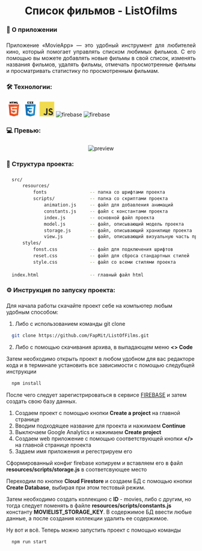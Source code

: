 <br clear="both">

###

<h1 align="center">Список фильмов - ListOfilms</h1>

###

<h3 align="left">💬 О приложении</h3>

###

<p align="justify ">Приложение «MovieApp» — это удобный инструмент для любителей кино, который помогает управлять списком любимых фильмов. С его помощью вы можете добавлять новые фильмы в свой список, изменять названия фильмов, удалять фильмы, отмечать просмотренные фильмы и просматривать статистику по просмотренным фильмам.<p>

###

<h3 align="left">🛠 Технологии:</h3>

###

<div align="left">
  <img src="https://raw.githubusercontent.com/devicons/devicon/master/icons/html5/html5-original-wordmark.svg" alt="html5" width="40" height="40"/>
  <img src="https://raw.githubusercontent.com/devicons/devicon/master/icons/css3/css3-original-wordmark.svg" alt="css3" width="40" height="40"/>
  <img src="https://raw.githubusercontent.com/devicons/devicon/master/icons/javascript/javascript-original.svg" alt="javascript" width="40" height="40"/>
  <img src="https://www.vectorlogo.zone/logos/firebase/firebase-icon.svg" alt="firebase" width="40" height="40"/>
  <img src="https://logodix.com/logo/1637364.png" alt="firebase" width="100" height="40"/>
</div>

###

<h3 align="left">💻 Превью:</h3>

###

<div align="center">
  <img src="https://i.ibb.co/pW7mFy1/fapmit-github-io-List-Of-Films-preview.jpg" alt="preview" width="650px" height="560px"/>
</div>

###

<h3 align="left">🧾 Структура проекта:</h3>

###

```bash
  src/
      resources/
          fonts                -- папка со шрифтами проекта
          scripts/             -- папка со скриптами проекта
              animation.js     -- файл для добавления анимаций
              constants.js     -- файл с константами проекта
              index.js         -- основной файл проекта
              model.js         -- файл, описывающий модель проекта
              storage.js       -- файл, описывающий хранилище проекта
              view.js          -- файл, описывающий визуальную часть проекта
      styles/
          fonst.css            -- файл для подключения шрифтов
          reset.css            -- файл для сброса стандартных стилей
          style.css            -- файл со всеми стилями проекта

  index.html                   -- главный файл html
```

###

<h3 align="left">⚙️ Инструкция по запуску проекта:</h3>

###

Для начала работы скачайте проект себе на компьютер любым удобным способом:

1. Либо с использованием команды git clone

```bash
  git clone https://github.com/FapMit/ListOfFilms.git
```

2. Либо с помощью скачивания архива, в выпадающем меню <b><> Code</b>

Затем необходимо открыть проект в любом удобном для вас редакторе кода и в терминале установить все зависимости с помощью следубщей инструкции

```bash
  npm install
```

После чего следует зарегистрироваться в сервисе <a href="https://console.firebase.google.com/u/0/" target="_blank" >FIREBASE</a> и затем создать свою базу данных.

1. Создаем проект с помощью кнопки <b>Create a project</b> на главной странице
2. Вводим подходящее название для проекта и нажимаем <b>Continue</b>
3. Выключаем Google Analytics и нажимаем <b>Create project</b>
4. Создаем web приложение с помощью соответствующей кнопки <b></></b> на главной странице проекта
5. Задаем имя приложения и регестрируем его

Сформированный конфиг firebase копируем и вставляем его в файл <b>resources/scripts/storage.js</b> в соответсвующее место

Переходим по кнопке <b>Cloud Firestore</b> и создаем БД с помощью кнопки <b>Create Database</b>, выбирая при этом тестовый режим.

Затем необходимо создать коллекцию с <b>ID</b> - movies, либо с другим, но тогда следует поменять в файле <b>resources/scripts/constants.js</b> константу <b>MOVIELIST_STORAGE_KEY</b>. В содержимое БД ввести любые данные, а после создания коллекции удалить ее содержимое.

Ну вот и всё. Теперь можно запустить проект с помощью команды

```bash
  npm run start
```
